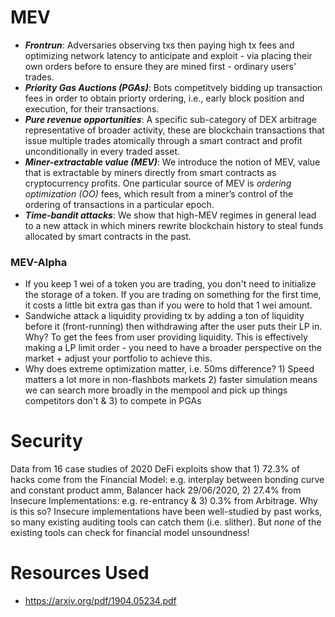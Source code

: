 # MEV
- ***Frontrun***: Adversaries observing txs then paying high tx fees and optimizing network latency to anticipate and exploit - via placing their own orders before to ensure they are mined first - ordinary users' trades. 
- ***Priority Gas Auctions (PGAs)***: Bots competitvely bidding up transaction fees in order to obtain priorty ordering, i.e., early block position and execution, for their transactions.
- ***Pure revenue opportunities***: A specific sub-category of DEX arbitrage representative of broader activity, these are blockchain transactions that issue multiple trades atomically through a smart contract and profit unconditionally in every traded asset.
- ***Miner-extractable value (MEV)***: We introduce the notion of MEV, value that is extractable by miners directly from smart contracts as cryptocurrency profits. One particular source of MEV is *ordering optimization (OO)* fees, which result from a miner’s control of the ordering of transactions in a particular epoch.
- ***Time-bandit attacks***: We show that high-MEV regimes in general lead to a new attack in which miners rewrite blockchain history to steal funds allocated by smart contracts in the past.

### MEV-Alpha
- If you keep 1 wei of a token you are trading, you don't need to initialize the storage of a token. If you are trading on something for the first time, it costs a little bit extra gas than if you were to hold that 1 wei amount.
- Sandwiche attack a liquidity providing tx by adding a ton of liquidity before it (front-running) then withdrawing after the user puts their LP in. Why? To get the fees from user providing liquidity. This is effectively making a LP limit order - you need to have a broader perspective on the market + adjust your portfolio to achieve this.
- Why does extreme optimization matter, i.e. 50ms difference? 1) Speed matters a lot more in non-flashbots markets 2) faster simulation means we can search more broadly in the mempool and pick up things competitors don't & 3) to compete in PGAs

# Security
Data from 16 case studies of 2020 DeFi exploits show that 1) 72.3% of hacks come from the Financial Model: e.g. interplay between bonding curve and constant product amm, Balancer hack 29/06/2020, 2) 27.4% from Insecure Implementations: e.g. re-entrancy & 3) 0.3% from Arbitrage. Why is this so? Insecure implementations have been well-studied by past works, so many existing auditing tools can catch them (i.e. slither). But *none* of the existing tools can check for financial model unsoundness!


# Resources Used
- https://arxiv.org/pdf/1904.05234.pdf
